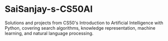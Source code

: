# SaiSanjay-s-CS50AI
Solutions and projects from CS50's Introduction to Artificial Intelligence with Python, covering search algorithms, knowledge representation, machine learning, and natural language processing.
